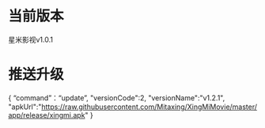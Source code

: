 # 当前版本
星米影视v1.0.1

# 推送升级
{
   “command”：“update”,
   "versionCode":2,
   "versionName":"v1.2.1",
   "apkUrl":"https://raw.githubusercontent.com/Mitaxing/XingMiMovie/master/app/release/xingmi.apk"
}
